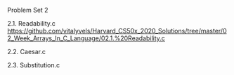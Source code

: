 Problem Set 2



2.1. Readability.c <https://github.com/vitalyvels/Harvard_CS50x_2020_Solutions/tree/master/02_Week_Arrays_In_C_Language/02.1.%20Readability.c>

2.2. Caesar.c

2.3. Substitution.c
